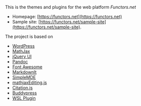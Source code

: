 This is the themes and plugins for the web platform *Functors.net*

- Homepage: [https://functors.net](https://functors.net)
- Sample site: [https://functors.net/sample-site](https://functors.net/sample-site).

The project is based on

- [WordPress](https://wordpress.org)
- [MathJax](https://mathjax.org)
- [jQuery UI](https://jqueryui.com/)
- [Pandoc](https://pandoc.org)
- [Font Awesome](https://fontawesome.com)
- [MarkdownIt](https://github.com/markdown-it/markdown-it)
- [SimpleMDE](https://github.com/sparksuite/simplemde-markdown-editor)
- [mathjaxEditing.js](https://math.stackexchange.com)
- [Citation.js](https://citation.js.org/)
- [Buddypress](https://buddypress.org/)
- [WSL Plugin](http://miled.github.io/wordpress-social-login/)